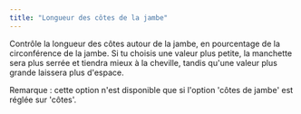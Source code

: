 ```yaml
---
title: "Longueur des côtes de la jambe"
---
```


Contrôle la longueur des côtes autour de la jambe, en pourcentage de la circonférence de la jambe. Si tu choisis une valeur plus petite, la manchette sera plus serrée et tiendra mieux à la cheville, tandis qu'une valeur plus grande laissera plus d'espace.

Remarque : cette option n'est disponible que si l'option 'côtes de jambe' est réglée sur 'côtes'.
